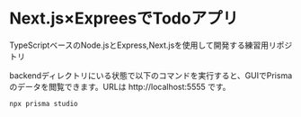 # Next.js×ExpreesでTodoアプリ
TypeScriptベースのNode.jsとExpress,Next.jsを使用して開発する練習用リポジトリ

backendディレクトリにいる状態で以下のコマンドを実行すると、GUIでPrismaのデータを閲覧できます。URLは http://localhost:5555 です。
```shell
npx prisma studio
```